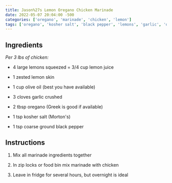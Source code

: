 ```yaml
---
title: Jason%27s Lemon Oregano Chicken Marinade
date: 2022-05-07 20:04:00 -500
categories: ['oregano', 'marinade', 'chicken', 'lemon']
tags: ['oregano', 'kosher salt', 'black pepper', 'lemons', 'garlic', 'olive oil']
---
```


## Ingredients



*Per 3 lbs of chicken:*

-   4 large lemons squeezed = 3/4 cup lemon juice

-   1 zested lemon skin

-   1 cup olive oil (best you have available)

-   3 cloves garlic crushed

-   2 tbsp oregano (Greek is good if available)

-   1 tsp kosher salt (Morton\'s)

-   1 tsp coarse ground black pepper



## Instructions



1.  Mix all marinade ingredients together

2.  In zip locks or food bin mix marinade with chicken

3.  Leave in fridge for several hours, but overnight is ideal

